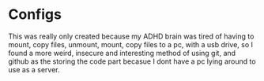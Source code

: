 # Configs
This was really only created because my ADHD brain was tired of having to mount, copy files, unmount, mount, copy files to a pc, with a usb drive, so I found a more weird, insecure and interesting method of using git, and github as the storing the code part becasue I dont have a pc lying around to use as a server.
